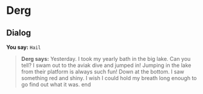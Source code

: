 # Derg


## Dialog

**You say:** `Hail`



>**Derg says:** Yesterday. I took my yearly bath in the big lake.  Can you tell?  I swam out to the aviak dive and jumped in!  Jumping in the lake from their platform is always such fun!  Down at the bottom. I saw something red and shiny.  I wish I could hold my breath long enough to go find out what it was.
end





